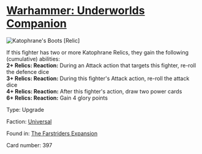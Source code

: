 # [Warhammer: Underworlds Companion](https://guidokessels.github.io/wh-underworlds)

  

![Katophrane's Boots [Relic]](https://warhammerunderworlds.com/wp-content/uploads/sites/6/2018/03/397_ENG.png)

If this fighter has two or more Katophrane Relics, they gain the following (cumulative) abilities:<br><b>2+ Relics: Reaction:</b> During an Attack action that targets this fighter, re-roll the defence dice<br><b>3+ Relics: Reaction:</b> During this fighter's Attack action, re-roll the attack dice<br><b>4+ Relics: Reaction:</b> After this fighter's action, draw two power cards<br><b>6+ Relics: Reaction:</b> Gain 4 glory points

Type: Upgrade

Faction: [Universal](https://guidokessels.github.io/wh-underworlds/factions/universal)

Found in: [The Farstriders Expansion](https://guidokessels.github.io/wh-underworlds/locations/the-farstriders-expansion)

Card number: 397
